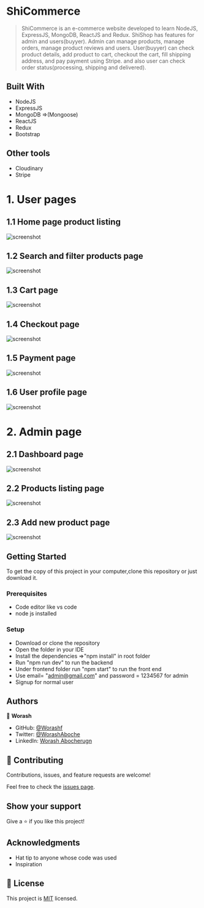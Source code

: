 # ShiCommerce

> ShiCommerce is an e-commerce website developed to learn NodeJS, ExpressJS, MongoDB, ReactJS and Redux.  ShiShop has  features for admin and users(buyyer).
 Admin can manage products, manage orders, manage product reviews and users. User(buyyer) can check product details, add product to cart, checkout the cart,  fill shipping address, and pay payment using Stripe. and also user can check order status(processing, shipping and delivered).

## Built With

- NodeJS
- ExpressJS
- MongoDB =>(Mongoose)
- ReactJS
- Redux
- Bootstrap

## Other tools
 - Cloudinary 
 - Stripe

  

# 1. User pages 
## 1.1 Home page product listing 
![screenshot](screenshot/home.PNG)

##  1.2 Search and filter products page
![screenshot](screenshot/filter%20and%20search.PNG)

## 1.3  Cart page 
![screenshot](screenshot/cart.PNG)
##  1.4 Checkout page 
![screenshot](screenshot/checkout.PNG)

## 1.5 Payment page
![screenshot](screenshot/payment.PNG)

## 1.6  User profile page
![screenshot](screenshot/profile.PNG)

# 2. Admin page
## 2.1 Dashboard page
![screenshot](screenshot/dashboard.PNG)
## 2.2 Products listing page
![screenshot](screenshot/all-product.PNG)
## 2.3  Add new product page
![screenshot](screenshot/add%20proct.PNG)

## Getting Started

To get the copy of this project in your computer,clone this repository or just download it.

### Prerequisites

- Code editor like vs code
- node js installed

### Setup

- Download or clone the repository
- Open the folder in your IDE
- Install the dependencies =>"npm install"  in root folder 
-  Run "npm run dev" to run the backend
- Under frontend folder run  "npm start" to run the front end
- Use  email=  "admin@gmail.com" and password = 1234567  for admin
- Signup for normal user



## Authors

👤 **Worash**

- GitHub: [@Worashf](https://github.com/worashf)
- Twitter: [@WorashAboche](https://twitter.com/WorashAboche)
- LinkedIn: [Worash Abocherugn](https://www.linkedin.com/in/worash-abocherugn-a02219154/)

## 🤝 Contributing

Contributions, issues, and feature requests are welcome!

Feel free to check the [issues page](../../issues/).

## Show your support

Give a ⭐️ if you like this project!

## Acknowledgments

- Hat tip to anyone whose code was used
- Inspiration

## 📝 License

This project is [MIT](./MIT.md) licensed.
